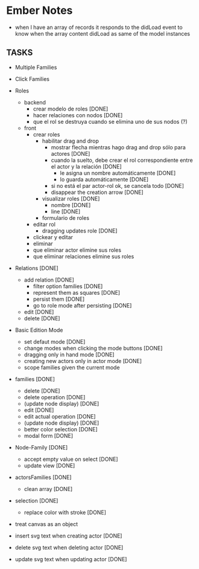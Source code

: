 # Ember Notes

* when I have an array of records it responds to the didLoad event to
  know when the array content didLoad as same of the model instances

## TASKS

* Multiple Families

* Click Families

* Roles
  * backend
    * crear modelo de roles [DONE]
    * hacer relaciones con nodos [DONE]
    * que el rol se destruya cuando se elimina uno de sus nodos (?)
  * front
    * crear roles
      * habilitar drag and drop
        * mostrar flecha mientras hago drag and drop sólo para actores [DONE]
        * cuando la suelto, debe crear el rol correspondiente entre el actor y
          la relación [DONE]
          * le asigna un nombre automáticamente [DONE]
          * lo guarda automáticamente [DONE]
        * si no está el par actor-rol ok, se cancela todo [DONE]
        * disappear the creation arrow [DONE]
      * visualizar roles [DONE]
        * nombre [DONE]
        * line [DONE]
      * formulario de roles
    * editar rol
      * dragging updates role [DONE]
    * clickear y editar
    * eliminar
    * que eliminar actor elimine sus roles
    * que eliminar relaciones elimine sus roles

* Relations [DONE]
  * add relation [DONE]
    * filter option families [DONE]
    * represent them as squares [DONE]
    * persist them [DONE]
    * go to role mode after persisting [DONE]
  * edit [DONE]
  * delete [DONE]

* Basic Edition Mode
  * set defaut mode [DONE]
  * change modes when clicking the mode buttons [DONE]
  * dragging only in hand mode [DONE]
  * creating new actors only in actor mode [DONE]
  * scope families given the current mode

* families [DONE]
  * delete [DONE]
   * delete operation [DONE]
   * (update node display) [DONE]
  * edit [DONE]
   * edit actual operation [DONE]
   * (update node display) [DONE]
  * better color selection [DONE]
  * modal form [DONE]
* Node-Family [DONE]
  * accept empty value on select [DONE]
  * update view [DONE]
* actorsFamilies [DONE]
  * clean array [DONE]
* selection [DONE]
  * replace color with stroke [DONE]

* treat canvas as an object

* insert svg text when creating actor [DONE]
* delete svg text when deleting actor [DONE]
* update svg text when updating actor [DONE]
